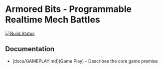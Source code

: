 # Armored Bits - Programmable Realtime Mech Battles

[![Build Status](https://travis-ci.org/uncannyworks/armoredbits.svg?branch=master)](https://travis-ci.org/uncannyworks/armoredbits)

## Documentation

- [docs/GAMEPLAY.md](Game Play) - Describes the core game premise
